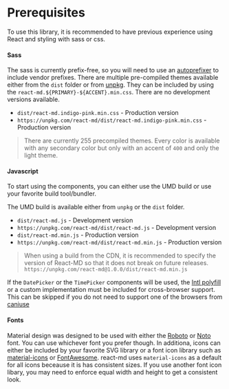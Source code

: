 # Prerequisites
To use this library, it is recommended to have previous experience using React
and styling with sass or css. 

#### Sass
The sass is currently prefix-free, so you will need to use an [autoprefixer](https://github.com/postcss/autoprefixer)
to include vendor prefixes. There are multiple pre-compiled themes available either from the `dist` folder or from [unpkg](https://unpkg.com).
They can be included by using the `react-md.${PRIMARY}-${ACCENT}.min.css`. There are no development versions available.

- `dist/react-md.indigo-pink.min.css` - Production version
- `https://unpkg.com/react-md/dist/react-md.indigo-pink.min.css` - Production version

> There are currently 255 precompiled themes. Every color is available with any secondary color but only with an accent of `400` and only the light theme.


#### Javascript
To start using the components, you can either use the UMD build or use your favorite build tool/bundler.

The UMD build is available either from `unpkg` or the `dist` folder.

- `dist/react-md.js` - Development version
- `https://unpkg.com/react-md/dist/react-md.js` - Development version
- `dist/react-md.min.js` - Production version
- `https://unpkg.com/react-md/dist/react-md.min.js` - Production version

> When using a build from the CDN, it is recommended to specify the version of React-MD so that it does not break on future releases.
`https://unpkg.com/react-md@1.0.0/dist/react-md.min.js`

If the `DatePicker` or the `TimePicker` components will be used, the [Intl polyfill](https://github.com/andyearnshaw/Intl.js/)
or a custom implementation must be included for cross-browser support. This can be skipped if you do
not need to support one of the browsers from [caniuse](http://caniuse.com/#search=intl)


#### Fonts
Material design was designed to be used with either the [Roboto](https://www.google.com/fonts/specimen/Roboto)
or [Noto](https://www.google.com/get/noto/) font. You can use whichever font you prefer though. In additiona,
icons can either be included by your favorite SVG library or a font icon library such as 
[material-icons](https://design.google.com/icons/) or [FontAwesome](http://fontawesome.io/). react-md uses
`material-icons` as a default for all icons beceause it is has consistent sizes. If you use another font icon libary,
you may need to enforce equal width and height to get a consistent look.
